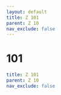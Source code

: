 ```yaml
---
layout: default
title: Z 101
parent: Z 10
nav_exclude: false
---
```

# 101

```yaml
title: Z 101
parent: Z 10
nav_exclude: false
```
